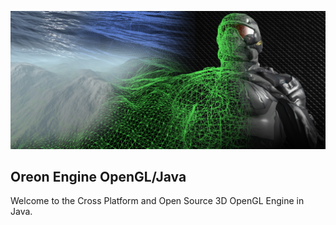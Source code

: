 ![Banner](docs/image/Banner.png)
## Oreon Engine OpenGL/Java
Welcome to the Cross Platform and Open Source 3D OpenGL Engine in Java.
